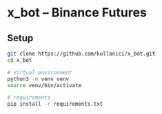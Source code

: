 # x_bot – Binance Futures

## Setup

```bash
git clone https://github.com/kullanici/x_bot.git
cd x_bot

# Virtual environment
python3 -m venv venv
source venv/bin/activate

# requirements
pip install -r requirements.txt
